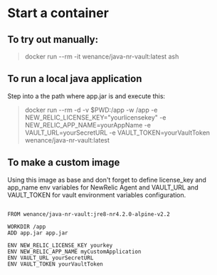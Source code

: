 # Start a container


## To try out manually: 
 
> docker run --rm -it wenance/java-nr-vault:latest ash

## To run a local java application 

Step into a the path where app.jar is and execute this:

> docker run --rm -d -v $PWD:/app -w /app -e NEW_RELIC_LICENSE_KEY="yourlicensekey" -e NEW_RELIC_APP_NAME=yourAppName -e VAULT_URL=yourSecretURL -e VAULT_TOKEN=yourVaultToken wenance/java-nr-vault:latest

## To make a custom image 

Using this image as base and don't forget to define license_key and app_name env variables for NewRelic Agent and VAULT_URL and VAULT_TOKEN for vault environment variables configuration.

```docker

FROM wenance/java-nr-vault:jre8-nr4.2.0-alpine-v2.2

WORKDIR /app
ADD app.jar app.jar

ENV NEW_RELIC_LICENSE_KEY yourkey
ENV NEW_RELIC_APP_NAME myCustomApplication
ENV VAULT_URL yourSecretURL
ENV VAULT_TOKEN yourVaultToken
```

